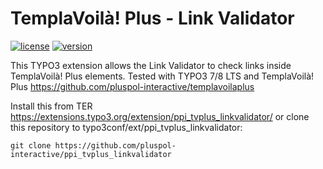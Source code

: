 TemplaVoilà! Plus - Link Validator
==================================

[![license](https://img.shields.io/github/license/pluspol-interactive/ppi_tvplus_linkvalidator.svg)](https://www.gnu.org/licenses/old-licenses/gpl-2.0-standalone.html)
[![version](https://img.shields.io/badge/TER_version-0.1.0-red.svg)](https://typo3.org/extensions/repository/view/ppi_tvplus_linkvalidator)

This TYPO3 extension allows the Link Validator to check links inside TemplaVoilà! Plus elements.
Tested with TYPO3 7/8 LTS and TemplaVoilà! Plus https://github.com/pluspol-interactive/templavoilaplus

Install this from TER https://extensions.typo3.org/extension/ppi_tvplus_linkvalidator/
or clone this repository to typo3conf/ext/ppi_tvplus_linkvalidator:

```
git clone https://github.com/pluspol-interactive/ppi_tvplus_linkvalidator
```
